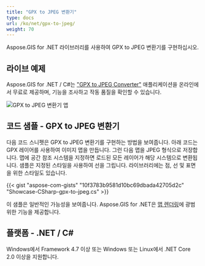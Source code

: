 ```yaml
---
title: "GPX to JPEG 변환기"
type: docs
url: /ko/net/gpx-to-jpeg/
weight: 70
---
```


Aspose.GIS for .NET 라이브러리를 사용하여 GPX to JPEG 변환기를 구현하십시오.

## **라이브 예제**

Aspose.GIS for .NET / C#는 ["GPX to JPEG Converter"](https://products.aspose.app/gis/viewer/gpx-to-jpeg) 애플리케이션을 온라인에서 무료로 제공하며, 기능을 조사하고 작동 품질을 확인할 수 있습니다.

![GPX to JPEG 변환기 앱](viewer.png)

## **코드 샘플 - GPX to JPEG 변환기**

다음 코드 스니펫은 GPX to JPEG 변환기를 구현하는 방법을 보여줍니다. 아래 코드는 GPX 레이어를 사용하여 이미지 맵을 만듭니다. 그런 다음 맵을 JPEG 형식으로 저장합니다. 맵에 공간 참조 시스템을 지정하면 로드된 모든 레이어가 해당 시스템으로 변환됩니다.
샘플은 지정된 스타일을 사용하여 선을 그립니다. 라이브러리에는 점, 선 및 표면을 위한 스타일도 있습니다.

{{< gist "aspose-com-gists" "10f3783b9581d10bc69dbada42705d2c" "Showcase-CSharp-gpx-to-jpeg.cs" >}}

이 샘플은 일반적인 가능성을 보여줍니다. Aspose.GIS for .NET은 [맵 렌더링](https://docs.aspose.com/gis/net/map-rendering/)에 광범위한 기능을 제공합니다.

## **플랫폼 - .NET / C#**

Windows에서 Framework 4.7 이상 또는 Windows 또는 Linux에서 .NET Core 2.0 이상을 지원합니다.
